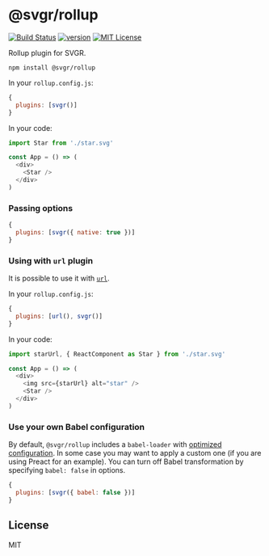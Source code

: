 # @svgr/rollup

[![Build Status][build-badge]][build]
[![version][version-badge]][package]
[![MIT License][license-badge]][license]

Rollup plugin for SVGR.

```
npm install @svgr/rollup
```

In your `rollup.config.js`:

```js
{
  plugins: [svgr()]
}
```

In your code:

```js
import Star from './star.svg'

const App = () => (
  <div>
    <Star />
  </div>
)
```

### Passing options

```js
{
  plugins: [svgr({ native: true })]
}
```

### Using with `url` plugin

It is possible to use it with [`url`](https://github.com/rollup/rollup-plugin-url).

In your `rollup.config.js`:

```js
{
  plugins: [url(), svgr()]
}
```

In your code:

```js
import starUrl, { ReactComponent as Star } from './star.svg'

const App = () => (
  <div>
    <img src={starUrl} alt="star" />
    <Star />
  </div>
)
```

### Use your own Babel configuration

By default, `@svgr/rollup` includes a `babel-loader` with [optimized configuration](https://github.com/smooth-code/svgr/blob/master/packages/rollup/src/index.js). In some case you may want to apply a custom one (if you are using Preact for an example). You can turn off Babel transformation by specifying `babel: false` in options.

```js
{
  plugins: [svgr({ babel: false })]
}
```

## License

MIT

[build-badge]: https://img.shields.io/travis/smooth-code/svgr.svg?style=flat-square
[build]: https://travis-ci.org/smooth-code/svgr
[version-badge]: https://img.shields.io/npm/v/@svgr/rollup.svg?style=flat-square
[package]: https://www.npmjs.com/package/@svgr/rollup
[license-badge]: https://img.shields.io/npm/l/@svgr/rollup.svg?style=flat-square
[license]: https://github.com/smooth-code/svgr/blob/master/LICENSE
